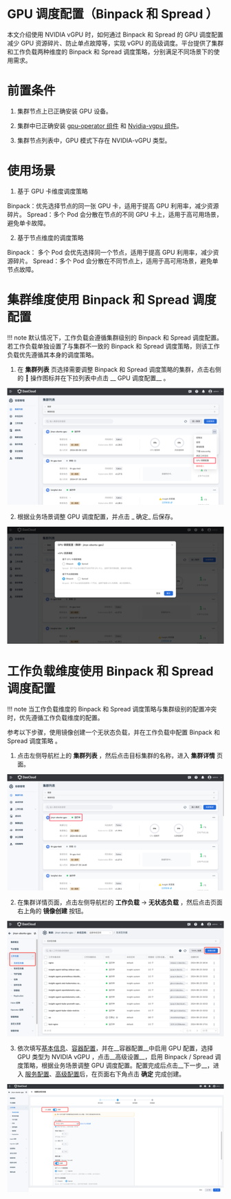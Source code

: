 # GPU 调度配置（Binpack 和 Spread ）
  
本文介绍使用 NVIDIA vGPU 时，如何通过 Binpack 和 Spread 的 GPU 调度配置减少 GPU 资源碎片、防止单点故障等，实现 vGPU 的高级调度。平台提供了集群和工作负载两种维度的 Binpack 和 Spread 调度策略，分别满足不同场景下的使用需求。

# 前置条件
  
1. 集群节点上已正确安装 GPU 设备。

2. 集群中已正确安装 [gpu-operator 组件](https://docs.daocloud.io/kpanda/user-guide/gpu/nvidia/install_nvidia_driver_of_operator/) 和 [Nvidia-vgpu 组件](https://docs.daocloud.io/kpanda/user-guide/gpu/nvidia/vgpu/vgpu_addon/)。

3. 集群节点列表中，GPU 模式下存在 NVIDIA-vGPU 类型。
  
# 使用场景

1. 基于 GPU 卡维度调度策略

Binpack：优先选择节点的同一张 GPU 卡，适用于提高 GPU 利用率，减少资源碎片。
Spread：多个 Pod 会分散在节点的不同 GPU 卡上，适用于高可用场景，避免单卡故障。

2. 基于节点维度的调度策略

Binpack： 多个 Pod 会优先选择同一个节点，适用于提高 GPU 利用率，减少资源碎片。
Spread：多个 Pod 会分散在不同节点上，适用于高可用场景，避免单节点故障。

# 集群维度使用 Binpack 和 Spread 调度配置

!!! note
  默认情况下，工作负载会遵循集群级别的 Binpack 和 Spread 调度配置。若工作负载单独设置了与集群不一致的 Binpack 和 Spread 调度策略，则该工作负载优先遵循其本身的调度策略。

1. 在 __集群列表__ 页选择需要调整 Binpack 和 Spread 调度策略的集群，点击右侧的 __┇__ 操作图标并在下拉列表中点击 __ GPU 调度配置__ 。

![集群列表](../gpu/images/gpu-scheduler-clusterlist.png)

2. 根据业务场景调整 GPU 调度配置，并点击 _ 确定_ 后保存。

![binpack配置](../gpu/images/gpu-scheduler-clusterrule.png)

# 工作负载维度使用 Binpack 和 Spread 调度配置

!!! note
  当工作负载维度的  Binpack 和 Spread 调度策略与集群级别的配置冲突时，优先遵循工作负载维度的配置。
  
参考以下步骤，使用镜像创建一个无状态负载，并在工作负载中配置 Binpack 和 Spread 调度策略 。

1. 点击左侧导航栏上的 __集群列表__ ，然后点击目标集群的名称，进入 __集群详情__ 页面。

![集群list](../gpu/images/clusterlist1.png)

2. 在集群详情页面，点击左侧导航栏的 __工作负载__ -> __无状态负载__ ，然后点击页面右上角的 __镜像创建__ 按钮。

![创建工作负载](../gpu/images/gpu-createdeploy.png)

3. 依次填写[基本信息](create-deployment.md#_3)、[容器配置](create-deployment.md#_4)，并在__容器配置__中启用 GPU 配置，选择 GPU 类型为 NVIDIA vGPU ，点击__高级设置__，启用 Binpack / Spread 调度策略，根据业务场景调整 GPU 调度配置。配置完成后点击__下一步__，进入 [服务配置](create-deployment.md#_5)、[高级配置](create-deployment.md#_6)后，在页面右下角点击 __确定__ 完成创建。

![配置binpack](../gpu/images/gpu-deploybipack.png)
